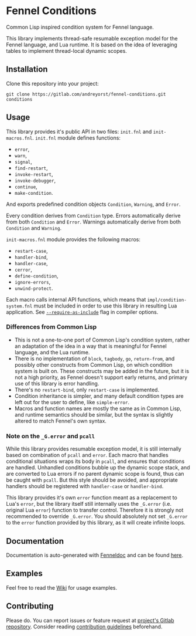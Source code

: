 # Fennel Conditions

Common Lisp inspired condition system for Fennel language.

This library implements thread-safe resumable exception model for the Fennel language, and Lua runtime.
It is based on the idea of leveraging tables to implement thread-local dynamic scopes.

## Installation

Clone this repository into your project:

    git clone https://gitlab.com/andreyorst/fennel-conditions.git conditions

## Usage

This library provides it's public API in two files: `init.fnl` and `init-macros.fnl`.
`init.fnl` module defines functions:

- `error`,
- `warn`,
- `signal`,
- `find-restart`,
- `invoke-restart`,
- `invoke-debugger`,
- `continue`,
- `make-condition`.

And exports predefined condition objects `Condition`, `Warning`, and `Error`.

Every condition derives from `Condition` type.
Errors automatically derive from both `Condition` and `Error`.
Warnings automatically derive from both `Condition` and `Warning`.

`init-macros.fnl` module provides the following macros:

- `restart-case`,
- `handler-bind`,
- `handler-case`,
- `cerror`,
- `define-condition`,
- `ignore-errors`,
- `unwind-protect`.

Each macro calls internal API functions, which means that `impl/condition-system.fnl` must be included in order to use this library in resulting Lua application.
See [`--require-as-include`](https://fennel-lang.org/reference#include) flag in compiler options.

### Differences from Common Lisp

- This is not a one-to-one port of Common Lisp's condition system, rather an adaptation of the idea in a way that is meaningful for Fennel language, and the Lua runtime.
- There is no implementation of `block`, `tagbody`, `go`, `return-from`, and possibly other constructs from Common Lisp, on which condition system is built on.
  These constructs may be added in the future, but it is not a high priority, as Fennel doesn't support early returns, and primary use of this library is error handling.
- There's no `restart-bind`, only `restart-case` is implemented.
- Condition inheritance is simpler, and many default condition types are left out for the user to define, like `simple-error`.
- Macros and function names are mostly the same as in Common Lisp, and runtime semantics should be similar, but the syntax is slightly altered to match Fennel's own syntax.

### Note on the `_G.error` and `pcall`

While this library provides resumable exception model, it is still internally based on combination of `pcall` and `error`.
Each macro that handles conditional situations wraps its body in `pcall`, and ensures that conditions are handled.
Unhandled conditions bubble up the dynamic scope stack, and are converted to Lua errors if no parent dynamic scope is found, thus can be caught with `pcall`.
But this style should be avoided, and appropriate handlers should be registered with `handler-case` or `handler-bind`.

This library provides it's own `error` function meant as a replacement to Lua's `error`, but the library itself still internally uses the `_G.error` (i.e. original Lua `error`) function to transfer control.
Therefore it is strongly not recommended to override `_G.error`.
You should absolutely not set `_G.error` to the `error` function provided by this library, as it will create infinite loops.

## Documentation

Documentation is auto-generated with [Fenneldoc](https://gitlab.com/andreyorst/fenneldoc) and can be found [here](https://gitlab.com/andreyorst/fennel-conditions/-/tree/master/doc).

## Examples

Feel free to read the [Wiki](https://gitlab.com/andreyorst/fennel-conditions/-/wikis/home) for usage examples.

## Contributing

Please do.
You can report issues or feature request at [project's Gitlab repository](https://gitlab.com/andreyorst/fennel-conditions).
Consider reading [contribution guidelines](https://gitlab.com/andreyorst/fennel-conditions/-/blob/master/CONTRIBUTING.md) beforehand.

<!--  LocalWords:  Lua Lua's Gitlab Unhandled
 -->
